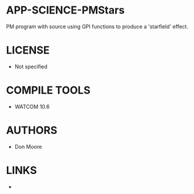 APP-SCIENCE-PMStars
===================

PM program with source using GPI functions to produce a 'starfield' effect.

LICENSE
===============
- Not specified

COMPILE TOOLS
===============
* WATCOM 10.6 

AUTHORS
===============
* Don Moore

LINKS
===============
* 
